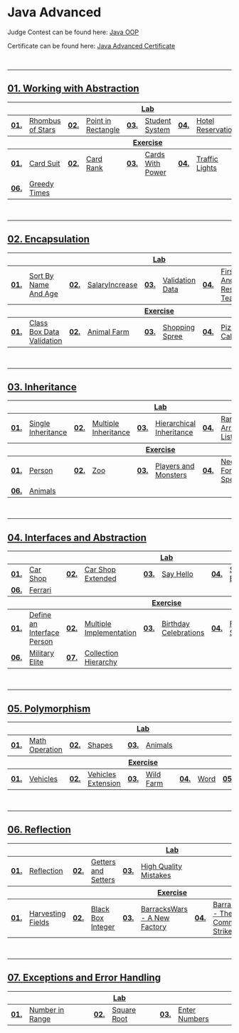 # Java Advanced
Judge Contest can be found here: <a href="https://judge.softuni.org/Contests/#!/List/ByCategory/187/Java-OOP-Exercises">Java OOP</a>

Certificate can be found here: <a href="">Java Advanced Certificate</a>

<br/>

---

## <a href="Folder Link">01. Working with Abstraction
<table>
  <thead>
    <tr>
      <th colspan="10" style="text-align:center;">Lab</th>
    </tr>
  </thead>
  <tbody>
    <tr>
      <td><b>01.</b></td>
      <td><a href="https://github.com/PePetrov96/SoftUni_Software_Engineering/tree/main/3_Java_OOP/Homework/1_Working%20with%20Abstraction/1_Lab/Task_1_Rhombus_of_Stars">Rhombus of Stars</a></td>
      <td><b>02.</b></td>
      <td><a href="https://github.com/PePetrov96/SoftUni_Software_Engineering/tree/main/3_Java_OOP/Homework/1_Working%20with%20Abstraction/1_Lab/Task_2_Point_in_Rectangle">Point in Rectangle</a></td>
      <td><b>03.</b></td>
      <td><a href="https://github.com/PePetrov96/SoftUni_Software_Engineering/tree/main/3_Java_OOP/Homework/1_Working%20with%20Abstraction/1_Lab/Task_3_Student_System">Student System</a></td>
      <td><b>04.</b></td>
      <td><a href="https://github.com/PePetrov96/SoftUni_Software_Engineering/tree/main/3_Java_OOP/Homework/1_Working%20with%20Abstraction/1_Lab/Task_4_Hotel_Reservation">Hotel Reservation</a></td>
    </tr>
  </tbody>
  <thead>
    <tr>
      <th colspan="10" style="text-align:center;">Exercise</th>
    </tr>
  </thead>
  <tbody>
    <tr>
      <td><b>01.</b></td>
      <td><a href="https://github.com/PePetrov96/SoftUni_Software_Engineering/tree/main/3_Java_OOP/Homework/1_Working%20with%20Abstraction/2_Exercise/Task_1_Card_Suit">Card Suit</a></td>
      <td><b>02.</b></td>
      <td><a href="https://github.com/PePetrov96/SoftUni_Software_Engineering/tree/main/3_Java_OOP/Homework/1_Working%20with%20Abstraction/2_Exercise/Task_2_Card_Rank">Card Rank</a></td>
      <td><b>03.</b></td>
      <td><a href="https://github.com/PePetrov96/SoftUni_Software_Engineering/tree/main/3_Java_OOP/Homework/1_Working%20with%20Abstraction/2_Exercise/Task_3_Cards_With_Power">Cards With Power</a></td>
      <td><b>04.</b></td>
      <td><a href="https://github.com/PePetrov96/SoftUni_Software_Engineering/tree/main/3_Java_OOP/Homework/1_Working%20with%20Abstraction/2_Exercise/Task_4_Traffic_Lights">Traffic Lights</a></td>
      <td><b>05.</b></td>
      <td><a href="XXXX">Jedi Galaxy</a></td>
    </tr>
    <tr>
      <td><b>06.</b></td>
      <td><a href="XXXX">Greedy Times</a></td>
    </tr>
  </tbody>
</table>
<br/>

---

## <a href="Folder Link">02. Encapsulation
<table>
  <thead>
    <tr>
      <th colspan="10" style="text-align:center;">Lab</th>
    </tr>
  </thead>
  <tbody>
    <tr>
      <td><b>01.</b></td>
      <td><a href="XXXX">Sort By Name And Age</a></td>
      <td><b>02.</b></td>
      <td><a href="XXXX">SalaryIncrease</a></td>
      <td><b>03.</b></td>
      <td><a href="XXXX">Validation Data</a></td>
      <td><b>04.</b></td>
      <td><a href="XXXX">First And Reserve Team</a></td>
    </tr>
  </tbody>
  <thead>
    <tr>
      <th colspan="10" style="text-align:center;">Exercise</th>
    </tr>
  </thead>
  <tbody>
    <tr>
      <td><b>01.</b></td>
      <td><a href="XXXX">Class Box Data Validation</a></td>
      <td><b>02.</b></td>
      <td><a href="XXXX">Animal Farm</a></td>
      <td><b>03.</b></td>
      <td><a href="XXXX">Shopping Spree</a></td>
      <td><b>04.</b></td>
      <td><a href="XXXX">Pizza Calories</a></td>
      <td><b>05.</b></td>
      <td><a href="XXXX">Football Team Generator</a></td>
    </tr>
  </tbody>
</table>
<br/>

---

## <a href="Folder Link">03. Inheritance
<table>
  <thead>
    <tr>
      <th colspan="10" style="text-align:center;">Lab</th>
    </tr>
  </thead>
  <tbody>
    <tr>
      <td><b>01.</b></td>
      <td><a href="XXXX">Single Inheritance</a></td>
      <td><b>02.</b></td>
      <td><a href="XXXX">Multiple Inheritance</a></td>
      <td><b>03.</b></td>
      <td><a href="XXXX">Hierarchical Inheritance</a></td>
      <td><b>04.</b></td>
      <td><a href="XXXX">Random Array List</a></td>
      <td><b>05.</b></td>
      <td><a href="XXXX">Stack Of Strings</a></td>
    </tr>
  </tbody>
  <thead>
    <tr>
      <th colspan="10" style="text-align:center;">Exercise</th>
    </tr>
  </thead>
  <tbody>
    <tr>
      <td><b>01.</b></td>
      <td><a href="XXXX">Person</a></td>
      <td><b>02.</b></td>
      <td><a href="XXXX">Zoo</a></td>
      <td><b>03.</b></td>
      <td><a href="XXXX">Players and Monsters</a></td>
      <td><b>04.</b></td>
      <td><a href="XXXX">Need For Speed</a></td>
      <td><b>05.</b></td>
      <td><a href="XXXX">Restaurant</a></td>
    </tr>
    <tr>
      <td><b>06.</b></td>
      <td><a href="XXXX">Animals</a></td>
    </tr>
  </tbody>
</table>
<br/>

---

## <a href="Folder Link">04. Interfaces and Abstraction
<table>
  <thead>
    <tr>
      <th colspan="10" style="text-align:center;">Lab</th>
    </tr>
  </thead>
  <tbody>
    <tr>
      <td><b>01.</b></td>
      <td><a href="XXXX">Car Shop</a></td>
      <td><b>02.</b></td>
      <td><a href="XXXX">Car Shop Extended</a></td>
      <td><b>03.</b></td>
      <td><a href="XXXX">Say Hello</a></td>
      <td><b>04.</b></td>
      <td><a href="XXXX">Say Hello Extended</a></td>
      <td><b>05.</b></td>
      <td><a href="XXXX">Border Control</a></td>
    </tr>
    <tr>
      <td><b>06.</b></td>
      <td><a href="XXXX">Ferrari</a></td>
    </tr>
  </tbody>
  <thead>
    <tr>
      <th colspan="10" style="text-align:center;">Exercise</th>
    </tr>
  </thead>
  <tbody>
    <tr>
      <td><b>01.</b></td>
      <td><a href="XXXX">Define an Interface Person</a></td>
      <td><b>02.</b></td>
      <td><a href="XXXX">Multiple Implementation</a></td>
      <td><b>03.</b></td>
      <td><a href="XXXX">Birthday Celebrations</a></td>
      <td><b>04.</b></td>
      <td><a href="XXXX">Food Shortage</a></td>
      <td><b>05.</b></td>
      <td><a href="XXXX">Тelephony</a></td>
    </tr>
    <tr>
      <td><b>06.</b></td>
      <td><a href="XXXX">Military Elite</a></td>
      <td><b>07.</b></td>
      <td><a href="XXXX">Collection Hierarchy</a></td>
    </tr>
  </tbody>
</table>
<br/>

---

## <a href="Folder Link">05. Polymorphism
<table>
  <thead>
    <tr>
      <th colspan="10" style="text-align:center;">Lab</th>
    </tr>
  </thead>
  <tbody>
    <tr>
      <td><b>01.</b></td>
      <td><a href="XXXX">Math Operation</a></td>
      <td><b>02.</b></td>
      <td><a href="XXXX">Shapes</a></td>
      <td><b>03.</b></td>
      <td><a href="XXXX">Animals</a></td>
    </tr>
  </tbody>
  <thead>
    <tr>
      <th colspan="10" style="text-align:center;">Exercise</th>
    </tr>
  </thead>
  <tbody>
    <tr>
      <td><b>01.</b></td>
      <td><a href="XXXX">Vehicles</a></td>
      <td><b>02.</b></td>
      <td><a href="XXXX">Vehicles Extension</a></td>
      <td><b>03.</b></td>
      <td><a href="XXXX">Wild Farm</a></td>
      <td><b>04.</b></td>
      <td><a href="XXXX">Word</a></td>
      <td><b>05.</b></td>
      <td><a href="XXXX">Calculator</a></td>
    </tr>
  </tbody>
</table>
<br/>

---

## <a href="Folder Link">06. Reflection
<table>
  <thead>
    <tr>
      <th colspan="10" style="text-align:center;">Lab</th>
    </tr>
  </thead>
  <tbody>
    <tr>
      <td><b>01.</b></td>
      <td><a href="XXXX">Reflection</a></td>
      <td><b>02.</b></td>
      <td><a href="XXXX">Getters and Setters</a></td>
      <td><b>03.</b></td>
      <td><a href="XXXX">High Quality Mistakes</a></td>
    </tr>
  </tbody>
  <thead>
    <tr>
      <th colspan="10" style="text-align:center;">Exercise</th>
    </tr>
  </thead>
  <tbody>
    <tr>
      <td><b>01.</b></td>
      <td><a href="XXXX">Harvesting Fields</a></td>
      <td><b>02.</b></td>
      <td><a href="XXXX">Black Box Integer</a></td>
      <td><b>03.</b></td>
      <td><a href="XXXX">BarracksWars - A New Factory</a></td>
      <td><b>04.</b></td>
      <td><a href="XXXX">BarracksWars - The Commands Strike Back</a></td>
      <td><b>05.</b></td>
      <td><a href="XXXX">BarracksWars - Return of the Dependencies</a></td>
    </tr>
  </tbody>
</table>
<br/>

---

## <a href="Folder Link">07. Exceptions and Error Handling
<table>
  <thead>
    <tr>
      <th colspan="10" style="text-align:center;">Lab</th>
    </tr>
  </thead>
  <tbody>
    <tr>
      <td><b>01.</b></td>
      <td><a href="XXXX">Number in Range</a></td>
      <td><b>02.</b></td>
      <td><a href="XXXX">Square Root</a></td>
      <td><b>03.</b></td>
      <td><a href="XXXX">Enter Numbers</a></td>
    </tr>
  </tbody>
</table>
<br/>